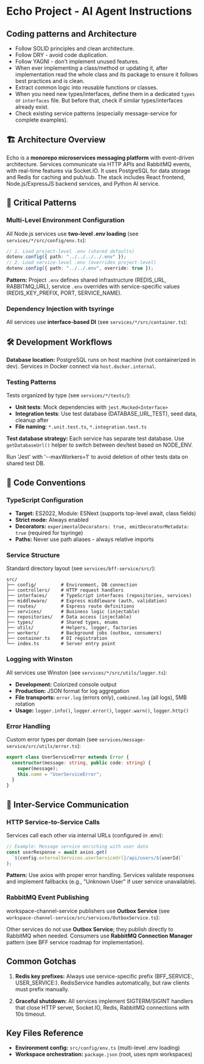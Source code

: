 # Echo Project - AI Agent Instructions

## Coding patterns and Architecture

- Follow SOLID principles and clean architecture.
- Follow DRY - avoid code duplication.
- Follow YAGNI - don't implement unused features.
- When ever implementing a class/method or updating it, after implementation read the whole class and its package to ensure it follows best practices and is clean.
- Extract common logic into reusable functions or classes.
- When you need new types/interfaces, define them in a dedicated `types` or `interfaces` file. But before that, check if similar types/interfaces already exist.
- Check existing service patterns (especially message-service for complete examples).

## 🏗️ Architecture Overview

Echo is a **monorepo microservices messaging platform** with event-driven architecture. Services communicate via HTTP APIs and RabbitMQ events, with real-time features via Socket.IO. It uses PostgreSQL for data storage and Redis for caching and pub/sub. The stack includes React frontend, Node.js/ExpressJS backend services, and Python AI service.

## 🔑 Critical Patterns

### Multi-Level Environment Configuration

All Node.js services use **two-level .env loading** (see `services/*/src/config/env.ts`):

```typescript
// 1. Load project-level .env (shared defaults)
dotenv.config({ path: "../../../../.env" });
// 2. Load service-level .env (overrides project-level)
dotenv.config({ path: "../../.env", override: true });
```

**Pattern:** Project `.env` defines shared infrastructure (REDIS_URL, RABBITMQ_URL), service `.env` overrides with service-specific values (REDIS_KEY_PREFIX, PORT, SERVICE_NAME).

### Dependency Injection with tsyringe

All services use **interface-based DI** (see `services/*/src/container.ts`):

## 🛠️ Development Workflows

**Database location:** PostgreSQL runs on host machine (not containerized in dev). Services in Docker connect via `host.docker.internal`.

### Testing Patterns

Tests organized by type (see `services/*/tests/`):

- **Unit tests**: Mock dependencies with `jest.Mocked<Interface>`
- **Integration tests**: Use test database (DATABASE_URL_TEST), seed data, cleanup after
- **File naming**: `*.unit.test.ts`, `*.integration.test.ts`

**Test database strategy:** Each service has separate test database. Use `getDatabaseUrl()` helper to switch between dev/test based on NODE_ENV.

Run 'Jest' with '--maxWorkers=1' to avoid deletion of other tests data on shared test DB.

## 📐 Code Conventions

### TypeScript Configuration

- **Target:** ES2022, Module: ESNext (supports top-level await, class fields)
- **Strict mode:** Always enabled
- **Decorators:** `experimentalDecorators: true, emitDecoratorMetadata: true` (required for tsyringe)
- **Paths:** Never use path aliases - always relative imports

### Service Structure

Standard directory layout (see `services/bff-service/src/`):

```
src/
├── config/         # Environment, DB connection
├── controllers/    # HTTP request handlers
├── interfaces/     # TypeScript interfaces (repositories, services)
├── middleware/     # Express middleware (auth, validation)
├── routes/         # Express route definitions
├── services/       # Business logic (injectable)
├── repositories/   # Data access (injectable)
├── types/          # Shared types, enums
├── utils/          # Helpers, logger, factories
├── workers/        # Background jobs (outbox, consumers)
├── container.ts    # DI registration
└── index.ts        # Server entry point
```

### Logging with Winston

All services use Winston (see `services/*/src/utils/logger.ts`):

- **Development:** Colorized console output
- **Production:** JSON format for log aggregation
- **File transports:** `error.log` (errors only), `combined.log` (all logs), 5MB rotation
- **Usage:** `logger.info()`, `logger.error()`, `logger.warn()`, `logger.http()`

### Error Handling

Custom error types per domain (see `services/message-service/src/utils/error.ts`):

```typescript
export class UserServiceError extends Error {
  constructor(message: string, public code: string) {
    super(message);
    this.name = "UserServiceError";
  }
}
```

## 🔄 Inter-Service Communication

### HTTP Service-to-Service Calls

Services call each other via internal URLs (configured in .env):

```typescript
// Example: Message service enriching with user data
const userResponse = await axios.get(
  `${config.externalServices.userServiceUrl}/api/users/${userId}`
);
```

**Pattern:** Use axios with proper error handling. Services validate responses and implement fallbacks (e.g., "Unknown User" if user service unavailable).

### RabbitMQ Event Publishing

workspace-channel-service publishers use **Outbox Service** (see `workspace-channel-service/src/services/OutboxService.ts`):

Other services do not use **Outbox Service**; they publish directly to RabbitMQ when needed.
Consumers use **RabbitMQ Connection Manager** pattern (see BFF service roadmap for implementation).

## Common Gotchas

1. **Redis key prefixes:** Always use service-specific prefix (BFF_SERVICE:, USER_SERVICE:). RedisService handles automatically, but raw clients must prefix manually.

2. **Graceful shutdown:** All services implement SIGTERM/SIGINT handlers that close HTTP server, Socket.IO, Redis, RabbitMQ connections with 10s timeout.

## Key Files Reference

- **Environment config:** `src/config/env.ts` (multi-level .env loading)
- **Workspace orchestration:** `package.json` (root, uses npm workspaces)
